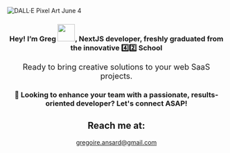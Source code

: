 ![DALL·E Pixel Art June 4](https://github.com/iamgrg/iamgrg/assets/80717523/5e729be4-2429-461e-ab20-d18515b4a3b0)

<div align="center">

<h3>Hey! I’m Greg <img src="https://github.com/iamgrg/iamgrg/assets/80717523/eb2af961-4bdc-4074-a70b-6a846d8a5840" width="40" height="40">, NextJS developer, freshly graduated from the innovative 4️⃣2️⃣ School</h3>
<p style="font-size: 18px;">Ready to bring creative solutions to your web SaaS projects.</p>
<h3> 👀 Looking to enhance your team with a passionate, results-oriented developer? Let's connect ASAP!</h3>
<h2> Reach me at:</h2>
<a href="mailto:gregoire.ansard@gmail.com">gregoire.ansard@gmail.com</a>
</div>
